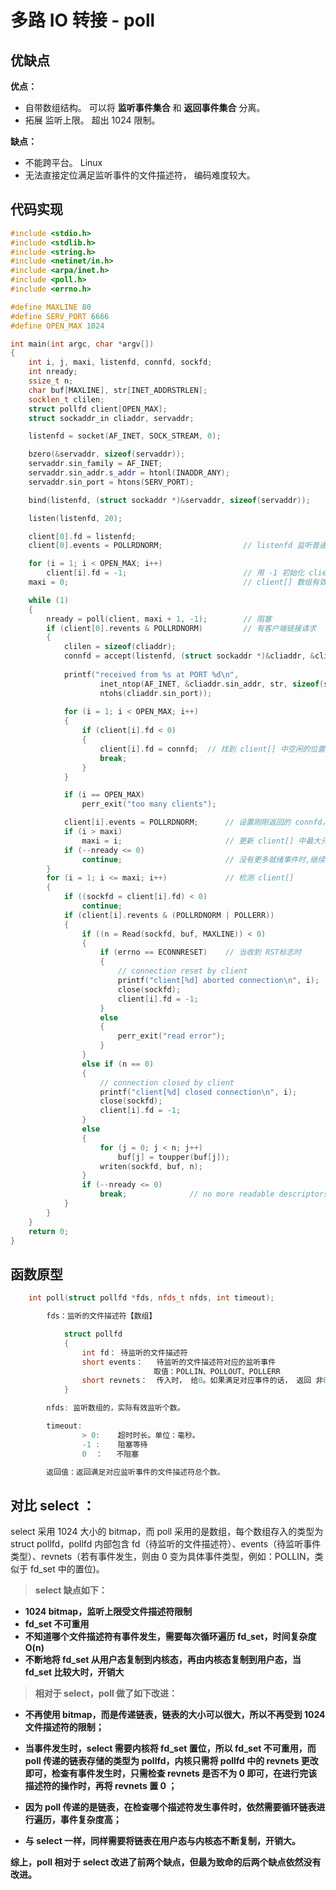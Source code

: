 # 多路 IO 转接 - poll

## 优缺点

**优点：**

- 自带数组结构。 可以将 **监听事件集合** 和 **返回事件集合** 分离。
- 拓展 监听上限。 超出 1024 限制。

**缺点：**

- 不能跨平台。 Linux
- 无法直接定位满足监听事件的文件描述符， 编码难度较大。

## 代码实现

```cpp
#include <stdio.h>
#include <stdlib.h>
#include <string.h>
#include <netinet/in.h>
#include <arpa/inet.h>
#include <poll.h>
#include <errno.h>

#define MAXLINE 80
#define SERV_PORT 6666
#define OPEN_MAX 1024

int main(int argc, char *argv[])
{
	int i, j, maxi, listenfd, connfd, sockfd;
	int nready;
	ssize_t n;
	char buf[MAXLINE], str[INET_ADDRSTRLEN];
	socklen_t clilen;
	struct pollfd client[OPEN_MAX];
	struct sockaddr_in cliaddr, servaddr;

	listenfd = socket(AF_INET, SOCK_STREAM, 0);

	bzero(&servaddr, sizeof(servaddr));
	servaddr.sin_family = AF_INET;
	servaddr.sin_addr.s_addr = htonl(INADDR_ANY);
	servaddr.sin_port = htons(SERV_PORT);

	bind(listenfd, (struct sockaddr *)&servaddr, sizeof(servaddr));

	listen(listenfd, 20);

	client[0].fd = listenfd;
	client[0].events = POLLRDNORM; 					// listenfd 监听普通读事件

	for (i = 1; i < OPEN_MAX; i++)
		client[i].fd = -1; 							// 用 -1 初始化 client[] 里剩下元素 
	maxi = 0; 										// client[] 数组有效元素中最大元素下标 

	while (1) 
    {
		nready = poll(client, maxi + 1, -1); 		// 阻塞 
		if (client[0].revents & POLLRDNORM) 		// 有客户端链接请求 
        { 		
			clilen = sizeof(cliaddr);
			connfd = accept(listenfd, (struct sockaddr *)&cliaddr, &clilen);
            
			printf("received from %s at PORT %d\n",
					inet_ntop(AF_INET, &cliaddr.sin_addr, str, sizeof(str)),
					ntohs(cliaddr.sin_port));
            
			for (i = 1; i < OPEN_MAX; i++) 
            {
				if (client[i].fd < 0) 
                {
					client[i].fd = connfd; 	// 找到 client[] 中空闲的位置，存放 accept 返回的 connfd
					break;
				}
			}

			if (i == OPEN_MAX)
				perr_exit("too many clients");

			client[i].events = POLLRDNORM; 		// 设置刚刚返回的 connfd，监控读事件
			if (i > maxi)
				maxi = i; 						// 更新 client[] 中最大元素下标 
			if (--nready <= 0)
				continue; 						// 没有更多就绪事件时,继续回到 poll 阻塞 
		}
		for (i = 1; i <= maxi; i++) 			// 检测 client[]
        { 			
			if ((sockfd = client[i].fd) < 0)
				continue;
			if (client[i].revents & (POLLRDNORM | POLLERR)) 
            {
				if ((n = Read(sockfd, buf, MAXLINE)) < 0) 
                {
					if (errno == ECONNRESET) 	// 当收到 RST标志时 
                    { 
						// connection reset by client 
						printf("client[%d] aborted connection\n", i);
						close(sockfd);
						client[i].fd = -1;
					} 
                    else 
                    {
						perr_exit("read error");
					}
				} 
                else if (n == 0) 
                {
					// connection closed by client 
					printf("client[%d] closed connection\n", i);
					close(sockfd);
					client[i].fd = -1;
				} 
                else 
                {
					for (j = 0; j < n; j++)
						buf[j] = toupper(buf[j]);
                    writen(sockfd, buf, n);
				}
				if (--nready <= 0)
					break; 				// no more readable descriptors 
			}
		}
	}
	return 0;
}
```

## 函数原型

```cpp
	int poll(struct pollfd *fds, nfds_t nfds, int timeout);

		fds：监听的文件描述符【数组】

			struct pollfd 
            {				
				int fd：	待监听的文件描述符				
				short events：	待监听的文件描述符对应的监听事件
								取值：POLLIN、POLLOUT、POLLERR
				short revnets：	传入时， 给0。如果满足对应事件的话， 返回 非0 --> POLLIN、POLLOUT、POLLERR
			}

		nfds: 监听数组的，实际有效监听个数。

		timeout:  
				> 0:  	超时时长。单位：毫秒。
			  	-1 :	阻塞等待
			  	0  ：   不阻塞

		返回值：返回满足对应监听事件的文件描述符总个数。
```

## 对比 select ：

select 采用 1024 大小的 bitmap，而 poll 采用的是数组，每个数组存入的类型为 struct pollfd，pollfd 内部包含 fd（待监听的文件描述符）、events（待监听事件类型）、revnets（若有事件发生，则由 0 变为具体事件类型，例如：POLLIN，类似于 fd_set 中的置位)。

> **select 缺点如下：**

- **1024 bitmap，监听上限受文件描述符限制**
- **fd_set 不可重用**
- **不知道哪个文件描述符有事件发生，需要每次循环遍历 fd_set，时间复杂度 O(n)**
- **不断地将 fd_set 从用户态复制到内核态，再由内核态复制到用户态，当 fd_set 比较大时，开销大**

> **相对于 select，poll 做了如下改进：**

- **不再使用 bitmap，而是传递链表，链表的大小可以很大，所以不再受到 1024 文件描述符的限制；**

- **当事件发生时，select 需要内核将 fd_set 置位，所以 fd_set 不可重用，而 poll 传递的链表存储的类型为 pollfd，内核只需将 pollfd 中的 revnets 更改即可，检查有事件发生时，只需检查 revnets 是否不为 0 即可，在进行完该描述符的操作时，再将 revnets 置 0 ；**

- **因为 poll 传递的是链表，在检查哪个描述符发生事件时，依然需要循环链表进行遍历，事件复杂度高；**
- **与 select 一样，同样需要将链表在用户态与内核态不断复制，开销大。**

**综上，poll 相对于 select 改进了前两个缺点，但最为致命的后两个缺点依然没有改进。**

